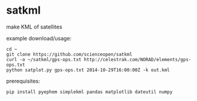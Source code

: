 satkml
======

make KML of satellites

example download/usage:
```
cd ~
git clone https://github.com/scienceopen/satkml
curl -o ~/satkml/gps-ops.txt http://celestrak.com/NORAD/elements/gps-ops.txt
python satplot.py gps-ops.txt 2014-10-29T16:00:00Z -k out.kml
```

prerequisites: 
```
pip install pyephem simplekml pandas matplotlib dateutil numpy
```
